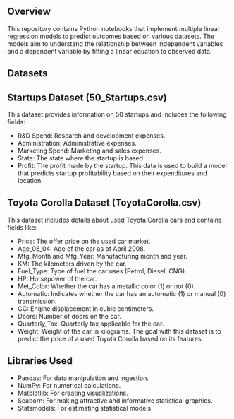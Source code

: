 ## Overview
This repository contains Python notebooks that implement multiple linear regression models to predict outcomes based on various datasets. The models aim to understand the relationship between independent variables and a dependent variable by fitting a linear equation to observed data.

## Datasets
## Startups Dataset (50_Startups.csv)
This dataset provides information on 50 startups and includes the following fields:
- R&D Spend: Research and development expenses.
- Administration: Administrative expenses.
- Marketing Spend: Marketing and sales expenses.
- State: The state where the startup is based.
- Profit: The profit made by the startup.
This data is used to build a model that predicts startup profitability based on their expenditures and location.

## Toyota Corolla Dataset (ToyotaCorolla.csv)
This dataset includes details about used Toyota Corolla cars and contains fields like:
- Price: The offer price on the used car market.
- Age_08_04: Age of the car as of April 2008.
- Mfg_Month and Mfg_Year: Manufacturing month and year.
- KM: The kilometers driven by the car.
- Fuel_Type: Type of fuel the car uses (Petrol, Diesel, CNG).
- HP: Horsepower of the car.
- Met_Color: Whether the car has a metallic color (1) or not (0).
- Automatic: Indicates whether the car has an automatic (1) or manual (0) transmission.
- CC: Engine displacement in cubic centimeters.
- Doors: Number of doors on the car.
- Quarterly_Tax: Quarterly tax applicable for the car.
- Weight: Weight of the car in kilograms.
The goal with this dataset is to predict the price of a used Toyota Corolla based on its features.

## Libraries Used
- Pandas: For data manipulation and ingestion.
- NumPy: For numerical calculations.
- Matplotlib: For creating visualizations.
- Seaborn: For making attractive and informative statistical graphics.
- Statsmodels: For estimating statistical models.
